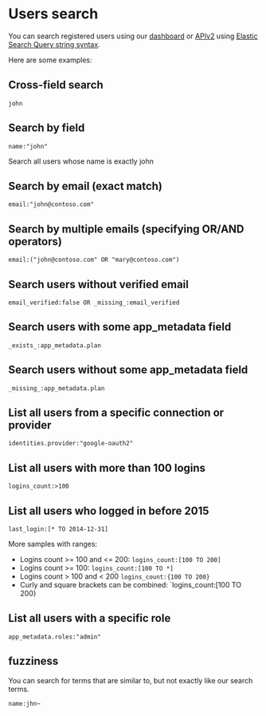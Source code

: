 # Users search

You can search registered users using our [dashboard](@@uiURL@@/#/users) or [APIv2](@@base_url@@/apiv2#!/users/get_users) using [Elastic Search Query string syntax](http://www.elastic.co/guide/en/elasticsearch/reference/1.x/query-dsl-query-string-query.html#query-string-syntax).

Here are some examples:

## Cross-field search

```
john
```

## Search by field

```
name:"john"
```

Search all users whose name is exactly john

## Search by email (exact match)

```
email:"john@contoso.com"
```

## Search by multiple emails (specifying OR/AND operators)

```
email:("john@contoso.com" OR "mary@contoso.com")
```

## Search users without verified email

```
email_verified:false OR _missing_:email_verified
```

## Search users with some app_metadata field

```
_exists_:app_metadata.plan
```

## Search users without some app_metadata field

```
_missing_:app_metadata.plan
```

## List all users from a specific connection or provider


```
identities.provider:"google-oauth2"
```

## List all users with more than 100 logins

```
logins_count:>100
```

## List all users who logged in before 2015

```
last_login:[* TO 2014-12-31]
```

More samples with ranges:

* Logins count >= 100 and <= 200: `logins_count:[100 TO 200]`
* Logins count >= 100: `logins_count:[100 TO *]`
* Logins count > 100 and < 200 `logins_count:{100 TO 200}`
* Curly and square brackets can be combined: `logins_count:[100 TO 200}

## List all users with a specific role

```
app_metadata.roles:"admin"
```

## fuzziness
You can search for terms that are similar to, but not exactly like our search terms.

```
name:jhn~
```
